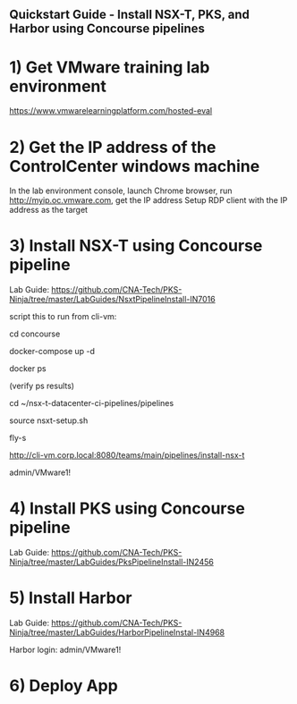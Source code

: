 ## Quickstart Guide - Install NSX-T, PKS, and Harbor using Concourse pipelines

# 1) Get VMware training lab environment

https://www.vmwarelearningplatform.com/hosted-eval

# 2) Get the IP address of the ControlCenter windows machine
In the lab environment console, launch Chrome browser, run http://myip.oc.vmware.com, get the IP address
Setup RDP client with the IP address as the target

# 3) Install NSX-T using Concourse pipeline
Lab Guide: https://github.com/CNA-Tech/PKS-Ninja/tree/master/LabGuides/NsxtPipelineInstall-IN7016

script this to run from cli-vm:

cd concourse

docker-compose up -d

docker ps

(verify ps results)

cd ~/nsx-t-datacenter-ci-pipelines/pipelines

source nsxt-setup.sh

fly-s

http://cli-vm.corp.local:8080/teams/main/pipelines/install-nsx-t

admin/VMware1!



# 4) Install PKS using Concourse pipeline
Lab Guide: https://github.com/CNA-Tech/PKS-Ninja/tree/master/LabGuides/PksPipelineInstall-IN2456

# 5) Install Harbor
Lab Guide: https://github.com/CNA-Tech/PKS-Ninja/tree/master/LabGuides/HarborPipelineInstal-IN4968

Harbor login: admin/VMware1!

# 6) Deploy App
